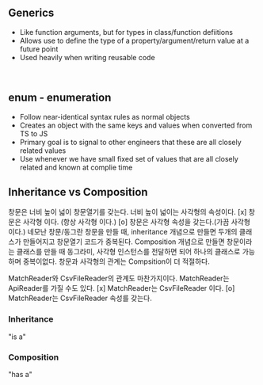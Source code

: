 ## Generics

- Like function arguments, but for types in class/function defiitions
- Allows use to define the type of a property/argument/return value at a future point
- Used heavily when writing reusable code

<br/>

## enum - enumeration

- Follow near-identical syntax rules as normal objects
- Creates an object with the same keys and values when converted from TS to JS
- Primary goal is to signal to other engineers that these are all closely related values
- Use whenever we have small fixed set of values that are all closely related and known at complie time

## Inheritance vs Composition

창문은 너비 높이 넓이 창문열기를 갖는다.
너비 높이 넓이는 사각형의 속성이다.
[x] 창문은 사각형 이다. (항상 사각형 이다.)
[o] 창문은 사각형 속성을 갖는다.(가끔 사각형 이다.)
네모난 창문/동그란 창문을 만들 때,
inheritance 개념으로 만들면 두개의 클래스가 만들어지고 창문열기 코드가 중복된다.
Composition 개념으로 만들면 창문이라는 클래스를 만들 때 동그라미, 사각형 인스턴스를 전달하면 되어 하나의 클래스로 가능하며 중복이없다.
창문과 사각형의 관계는 Compsition이 더 적절하다.

MatchReader와 CsvFileReader의 관계도 마찬가지이다.
MatchReader는 ApiReader를 가질 수도 있다.
[x] MatchReader는 CsvFileReader 이다.
[o] MatchReader는 CsvFileReader 속성를 갖는다.

### Inheritance

"is a"

### Composition

"has a"
